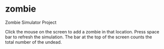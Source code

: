 # zombie
Zombie Simulator Project

Click the mouse on the screen to add a zombie in that location. Press space bar to refresh the simulation. The bar at the top of the screen counts the total number of the undead. 
